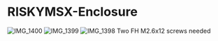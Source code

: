 # RISKYMSX-Enclosure
![IMG_1400](https://github.com/user-attachments/assets/19947b93-a346-443d-b917-9abcddc86d63)
![IMG_1399](https://github.com/user-attachments/assets/fb1f5001-dc52-40c5-b0dd-ddfa7beef5a5)
![IMG_1398](https://github.com/user-attachments/assets/98dd8ff4-752a-4a7e-980b-4ce2711841fc)
Two FH M2.6x12 screws needed
